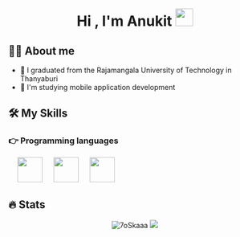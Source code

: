 <h1 align="center">Hi , I'm Anukit <img src="https://media.giphy.com/media/hvRJCLFzcasrR4ia7z/giphy.gif" width="35"></h1>

## :sassy_man:  About me
- :school: I graduated from the Rajamangala University of Technology in Thanyaburi
- 🌱 I'm studying mobile application development

## 🛠️ My Skills

### 👉 Programming languages
<p align="left"> 
  &emsp;
  <img height=50  src="https://cdn.jsdelivr.net/gh/devicons/devicon/icons/dart/dart-original.svg" />
  &emsp;
  <img height=50  src="https://cdn.jsdelivr.net/gh/devicons/devicon/icons/javascript/javascript-original.svg" />
  &emsp;
  <img height=50  src="https://cdn.jsdelivr.net/gh/devicons/devicon/icons/java/java-original.svg" />
</p>

## 🔥 Stats
<p align="center"><img src="https://github-readme-streak-stats.herokuapp.com/?user=Anukit&theme=algolia" alt="7oSkaaa" />
<img src="https://github-readme-stats.vercel.app/api?username=Anukit Sornboonta&show_icons=true&theme=dark"/>
</p>
